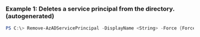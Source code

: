 ### Example 1: Deletes a service principal from the directory. (autogenerated)
```powershell
PS C:\> Remove-AzADServicePrincipal -DisplayName <String> -Force {Force}
```


